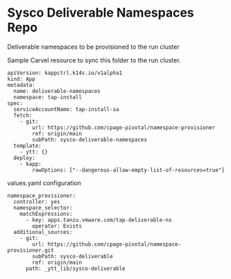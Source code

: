 # Sysco Deliverable Namespaces Repo

Deliverable namespaces to be provisioned to the run cluster

Sample Carvel resource to sync this folder to the run cluster.

```
apiVersion: kappctrl.k14s.io/v1alpha1
kind: App
metadata:
  name: deliverable-namespaces
  namespace: tap-install
spec:
  serviceAccountName: tap-install-sa
  fetch:
    - git:
        url: https://github.com/cpage-pivotal/namespace-provisioner
        ref: origin/main
        subPath: sysco-deliverable-namespaces
  template:
    - ytt: {}
  deploy:
    - kapp:
        rawOptions: ["--dangerous-allow-empty-list-of-resources=true"]
 ```

values.yaml configuration

```
namespace_provisioner:
  controller: yes
  namespace_selector:
    matchExpressions:
      - key: apps.tanzu.vmware.com/tap-deliverable-ns
        operator: Exists
  additional_sources:
    - git:
        url: https://github.com/cpage-pivotal/namespace-provisioner.git
        subPath: sysco-deliverable
        ref: origin/main
      path: _ytt_lib/sysco-deliverable
```